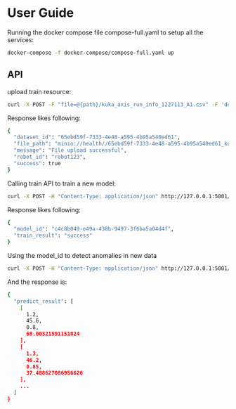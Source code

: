 # User Guide

Running the docker compose file compose-full.yaml to setup all the services:

```sh
docker-compose -f docker-compose/compose-full.yaml up
```

## API

upload train resource:

```sh
curl -X POST -F "file=@{path}/kuka_axis_run_info_1227113_A1.csv" -F 'desc="this is a file"' -F "robot_id=robot123" http://localhost:5001/api/ai/resource/upload
```
Response likes following:
```sh
{
  "dataset_id": "65ebd59f-7333-4e48-a595-4b95a540ed61",
  "file_path": "minio://health//65ebd59f-7333-4e48-a595-4b95a540ed61_kuka_axis_run_info_1227113_A1.csv",
  "message": "File upload successful",
  "robot_id": "robot123",
  "success": true
}
```

Calling train API to train a new model:

```sh
curl -X POST -H "Content-Type: application/json" http://127.0.0.1:5001/api/ai/train -d '{"dataset_id": "65ebd59f-7333-4e48-a595-4b95a540ed61", "desc": "this is a file"' "robot_id": "robot123" , "features": ["torque", "temperature", "current"]}'
```

Response likes following:
```sh
{
  "model_id": "c4c8b049-e49a-438b-9497-3f6ba5a04d4f",
  "train_result": "success"
}
```

Using the model_id to detect anomalies in new data
```sh
curl -X POST -H "Content-Type: application/json" http://127.0.0.1:5001/api/ai/predict -d '{"model_id": "c4c8b049-e49a-438b-9497-3f6ba5a04d4f", "training_data": [[1.2, 45.6, 0.8], [1.3, 46.2, 0.85], [1.1, 45.0, 0.75], [1.5, 47.0, 0.9]]}'
```

And the response is:
```sh
{
  "predict_result": [
    [
      1.2,
      45.6,
      0.8,
      68.00321591151024
    ],
    [
      1.3,
      46.2,
      0.85,
      37.488627086956626
    ],
    ...
  ]
}
```
